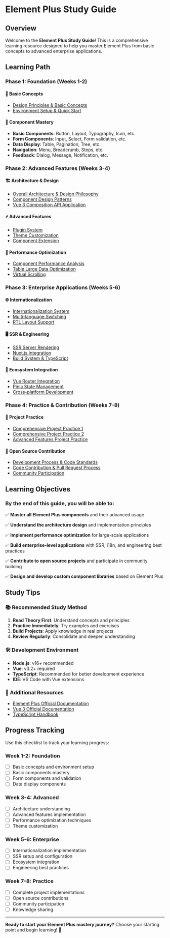 # Element Plus Study Guide

## Overview

Welcome to the **Element Plus Study Guide**! This is a comprehensive learning resource designed to help you master Element Plus from basic concepts to advanced enterprise applications.

## Learning Path

### Phase 1: Foundation (Weeks 1-2)

#### 🎯 Basic Concepts
- [Design Principles & Basic Concepts](/en/basic-concepts/design-principles-and-basic-concepts)
- [Environment Setup & Quick Start](/en/quickstart)

#### 🧩 Component Mastery
- **Basic Components**: Button, Layout, Typography, Icon, etc.
- **Form Components**: Input, Select, Form validation, etc.
- **Data Display**: Table, Pagination, Tree, etc.
- **Navigation**: Menu, Breadcrumb, Steps, etc.
- **Feedback**: Dialog, Message, Notification, etc.

### Phase 2: Advanced Features (Weeks 3-4)

#### 🏗️ Architecture & Design
- [Overall Architecture & Design Philosophy](/en/architecture-design/overall-architecture-and-design-philosophy)
- [Component Design Patterns](/en/architecture-design/component-design-pattern-analysis)
- [Vue 3 Composition API Application](/en/architecture-design/vue3-composition-api-application)

#### ⚡ Advanced Features
- [Plugin System](/en/advanced-features/plugin-system-deep)
- [Theme Customization](/en/advanced-features/advanced-theme-customization-and-design-system)
- [Component Extension](/en/advanced-topics/component-extension-and-customization)

#### 🚀 Performance Optimization
- [Component Performance Analysis](/en/performance-optimization/component-performance-analysis)
- [Table Large Data Optimization](/en/performance-optimization/table-component-large-data-optimization)
- [Virtual Scrolling](/en/performance-optimization/select-component-large-options-optimization)

### Phase 3: Enterprise Applications (Weeks 5-6)

#### 🌐 Internationalization
- [Internationalization System](/en/internationalization-and-accessibility/internationalization-system-detailed)
- [Multi-language Switching](/en/internationalization-and-accessibility/multi-language-switching-implementation-and-dynamic-configuration)
- [RTL Layout Support](/en/internationalization-and-accessibility/rtl-right-to-left-layout-support)

#### 🖥️ SSR & Engineering
- [SSR Server Rendering](/en/ssr-server-side-rendering/basic-concepts-and-environment-setup)
- [Nuxt.js Integration](/en/ssr-server-side-rendering/nuxtjs-integration-and-configuration)
- [Build System & TypeScript](/en/engineering-and-build/build-system-deep-dive-vite-typescript)

#### 🔗 Ecosystem Integration
- [Vue Router Integration](/en/vue-ecosystem-integration/deep-integration-with-vue-router)
- [Pinia State Management](/en/vue-ecosystem-integration/pinia-state-management)
- [Cross-platform Development](/en/cross-platform-development/cross-platform-development-practice)

### Phase 4: Practice & Contribution (Weeks 7-8)

#### 💼 Project Practice
- [Comprehensive Project Practice 1](/en/project-practice/comprehensive-project-practice-one)
- [Comprehensive Project Practice 2](/en/project-practice/comprehensive-project-practice-two)
- [Advanced Features Project Practice](/en/project-practice/10.advanced-features-comprehensive-project-practice)

#### 🤝 Open Source Contribution
- [Development Process & Code Standards](/en/open-source-contribution/01.development-process-and-code-standards)
- [Code Contribution & Pull Request Process](/en/open-source-contribution/02.code-contribution-and-pull-request-process)
- [Community Participation](/en/community-contribution/01.community-contribution-and-open-source-practice)

## Learning Objectives

### By the end of this guide, you will be able to:

✅ **Master all Element Plus components** and their advanced usage

✅ **Understand the architecture design** and implementation principles

✅ **Implement performance optimization** for large-scale applications

✅ **Build enterprise-level applications** with SSR, i18n, and engineering best practices

✅ **Contribute to open source projects** and participate in community building

✅ **Design and develop custom component libraries** based on Element Plus

## Study Tips

### 📚 Recommended Study Method
1. **Read Theory First**: Understand concepts and principles
2. **Practice Immediately**: Try examples and exercises
3. **Build Projects**: Apply knowledge in real projects
4. **Review Regularly**: Consolidate and deepen understanding

### 🛠️ Development Environment
- **Node.js**: v16+ recommended
- **Vue**: v3.2+ required
- **TypeScript**: Recommended for better development experience
- **IDE**: VS Code with Vue extensions

### 📖 Additional Resources
- [Element Plus Official Documentation](https://element-plus.org/)
- [Vue 3 Official Documentation](https://vuejs.org/)
- [TypeScript Handbook](https://www.typescriptlang.org/docs/)

## Progress Tracking

Use this checklist to track your learning progress:

### Week 1-2: Foundation
- [ ] Basic concepts and environment setup
- [ ] Basic components mastery
- [ ] Form components and validation
- [ ] Data display components

### Week 3-4: Advanced
- [ ] Architecture understanding
- [ ] Advanced features implementation
- [ ] Performance optimization techniques
- [ ] Theme customization

### Week 5-6: Enterprise
- [ ] Internationalization implementation
- [ ] SSR setup and configuration
- [ ] Ecosystem integration
- [ ] Engineering best practices

### Week 7-8: Practice
- [ ] Complete project implementations
- [ ] Open source contributions
- [ ] Community participation
- [ ] Knowledge sharing

---

**Ready to start your Element Plus mastery journey?** Choose your starting point and begin learning! 🚀